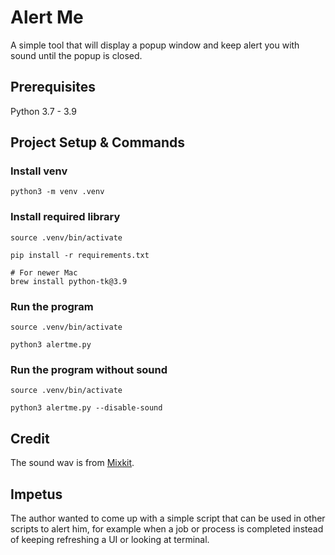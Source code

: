 # Alert Me

A simple tool that will display a popup window and keep alert you with sound until the popup is closed.  

## Prerequisites

Python 3.7 - 3.9

## Project Setup & Commands

### Install venv

```shell
python3 -m venv .venv
```

### Install required library

```shell
source .venv/bin/activate

pip install -r requirements.txt

# For newer Mac
brew install python-tk@3.9
```

### Run the program

```shell
source .venv/bin/activate

python3 alertme.py
```

### Run the program without sound

```shell
source .venv/bin/activate

python3 alertme.py --disable-sound
```

## Credit

The sound wav is from [Mixkit](https://mixkit.co).

## Impetus

The author wanted to come up with a simple script that can be used in other scripts to alert him, for example when a job or process is completed instead of keeping refreshing a UI or looking at terminal.
